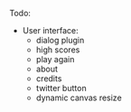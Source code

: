 Todo:

- User interface:
	- dialog plugin
	- high scores
	- play again
	- about
	- credits
	- twitter button
	- dynamic canvas resize
